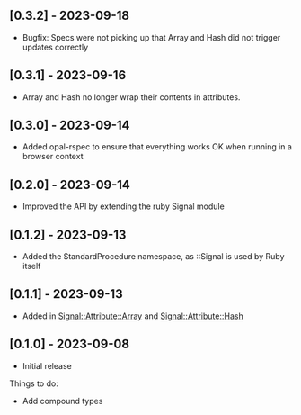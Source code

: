 ## [0.3.2] - 2023-09-18

- Bugfix: Specs were not picking up that Array and Hash did not trigger updates correctly

## [0.3.1] - 2023-09-16

- Array and Hash no longer wrap their contents in attributes.  

## [0.3.0] - 2023-09-14

- Added opal-rspec to ensure that everything works OK when running in a browser context

## [0.2.0] - 2023-09-14

- Improved the API by extending the ruby Signal module

## [0.1.2] - 2023-09-13

- Added the StandardProcedure namespace, as ::Signal is used by Ruby itself

## [0.1.1] - 2023-09-13

- Added in [Signal::Attribute::Array](/lib/signal/attribute/array.rb) and [Signal::Attribute::Hash](/lib/signal/attribute/hash.rb)

## [0.1.0] - 2023-09-08

- Initial release

Things to do:

- Add compound types
